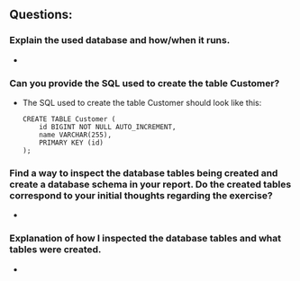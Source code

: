 ## Questions:
### Explain the used database and how/when it runs.
-  

### Can you provide the SQL used to create the table Customer?
- The SQL used to create the table Customer should look like this:
    ```
    CREATE TABLE Customer (
        id BIGINT NOT NULL AUTO_INCREMENT,
        name VARCHAR(255),
        PRIMARY KEY (id)
    );
    ```

### Find a way to inspect the database tables being created and create a database schema in your report. Do the created tables correspond to your initial thoughts regarding the exercise?
- 


### Explanation of how I inspected the database tables and what tables were created.
- 